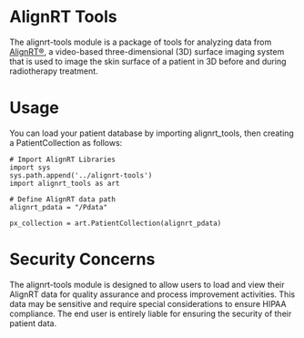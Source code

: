 # AlignRT Tools

The alignrt-tools module is a package of tools for analyzing data from [AlignRT®](http://www.visionrt.com/product/alignrt/), a video-based three-dimensional (3D) surface imaging system that is used to image the skin surface of a patient in 3D before and during radiotherapy treatment.

# Usage

You can load your patient database by importing alignrt_tools, then creating a PatientCollection as follows:

```
# Import AlignRT Libraries
import sys
sys.path.append('../alignrt-tools')
import alignrt_tools as art

# Define AlignRT data path
alignrt_pdata = "/Pdata"

px_collection = art.PatientCollection(alignrt_pdata)
```

# Security Concerns

The alignrt-tools module is designed to allow users to load and view their AlignRT data for quality assurance and process improvement activities. This data may be sensitive and require special considerations to ensure HIPAA compliance. The end user is entirely liable for ensuring the security of their patient data.